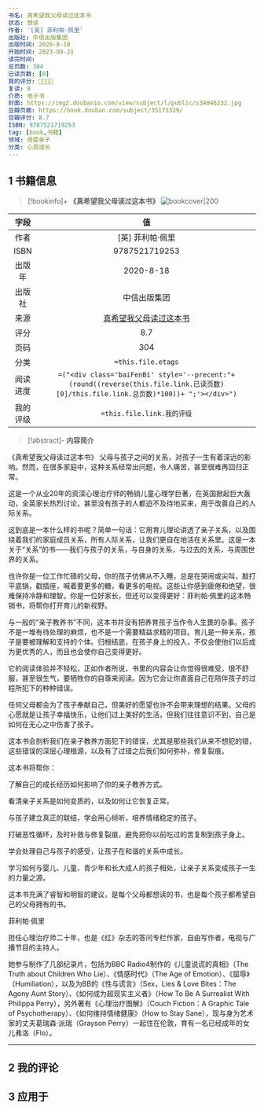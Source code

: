 ```yaml
---
书名: 真希望我父母读过这本书
状态: 想读
作者: '[英] 菲利帕·佩里' 
出版社: 中信出版集团 
出版时间: 2020-8-18
开始时间: 2023-09-21
读完时间: 
总页数: 304
已读页数: [0]
我的评分: 🌟🌟🌟🌟
复读: 0
介质: 电子书
封面: https://img2.doubanio.com/view/subject/l/public/s34046232.jpg
豆瓣页面: https://book.douban.com/subject/35173329/
豆瓣评分: 8.7
ISBN: 9787521719253
tag: [book,书籍]
领域: 母婴亲子
分类: 心灵成长
---
```


## 1 书籍信息
> [!bookinfo]+ **《真希望我父母读过这本书》** 
> ![bookcover|200](https://img2.doubanio.com/view/subject/l/public/s34046232.jpg)
>
| 字段   | 值                                       |
|:------: |:------------------------------------------: |
| 作者   | [英] 菲利帕·佩里                            |
| ISBN   | 9787521719253                             |
| 出版年 | 2020-8-18                      | 
| 出版社 | 中信出版集团                           |
| 来源   | [真希望我父母读过这本书](https://book.douban.com/subject/35173329/) |
| 评分   | 8.7                           |
| 页码   | 304                        |
| 分类   | `=this.file.etags`                       |
| 阅读进度   |`=("<div class='baiFenBi' style='--precent:"+ (round((reverse(this.file.link.已读页数)[0]/this.file.link.总页数)*100))+ ";'></div>")`|
| 我的评级  | `=this.file.link.我的评级`                     |

> [!abstract]- **内容简介**
> 
《真希望我父母读过这本书》
父母与孩子之间的关系，对孩子一生有着深远的影响。然而，在很多家庭中，这种关系经常出问题，令人痛苦，甚至很难再回归正常。

这是一个从业20年的资深心理治疗师的畅销儿童心理学巨著，在英国掀起巨大轰动，全英家长热烈讨论，甚至没有孩子的人都迫不及待地买来，用于改善自己的人际关系。

这到底是一本什么样的书呢？简单一句话：它用育儿理论讲透了亲子关系，以及围绕着我们的家庭成员关系，所有人际关系，让我们更自在地活在关系里。这是一本关于“关系”的书——我们与孩子的关系，与自身的关系，与过去的关系，与周围世界的关系。

也许你是一位工作忙碌的父母，你的孩子仿佛从不入睡，总是在哭闹或尖叫，敲打平底锅，戳插座，喊着要更多的糖，看更多的电视。这些让你感到疲倦和绝望，很难保持冷静和理智。你是一位好家长，但还可以变得更好：菲利帕·佩里的这本畅销书，将帮你打开育儿的新视野。

与一般的“亲子教养书”不同，这本书并没有把养育孩子当作令人生畏的杂事。孩子不是一堆有待处理的麻烦，也不是一个需要精益求精的项目。育儿是一种关系，孩子是要被理解和支持的个体。归根结底，在孩子身上的投入，不仅会使他们以后成为更优秀的人，而且也会使你自己变得更好。

它的阅读体验并不轻松，正如作者所说，书里的内容会让你觉得很难受，很不舒服，甚至很生气，要牺牲你的自尊来阅读。因为它会让你直面自己在陪伴孩子的过程所犯下的种种错误。

任何父母都会为了孩子奉献自己，但美好的愿望也许不会带来理想的结果。父母的心愿就是让孩子幸福快乐，让他们过上美好的生活，但我们往往意识不到，自己是如何在无心之中伤害了孩子。

这本书会剖析我们在亲子教养方面犯下的错误，尤其是那些我们从来不想犯的错，这些错误的深层心理根源，以及有了过错之后我们如何弥补，修复裂痕。

这本书将帮你：

了解自己的成长经历如何影响了你的亲子教养方式。

看清亲子关系是如何变质的，以及如何让它恢复正常。

与孩子建立真正的联结，学会用心倾听，培养情绪稳定的孩子。

打破恶性循环，及时补救与修复裂痕，避免把你以前吃过的苦复制到孩子身上。

学会处理自己与孩子的感受，让孩子在和谐的关系中成长。

学习如何与婴儿、儿童、青少年和长大成人的孩子相处，让亲子关系变成孩子一生的力量之源。

这本书充满了睿智和明智的建议，是每个父母都想读的书，也是每个孩子都希望自己的父母拥有的书。

菲利帕·佩里

担任心理治疗师二十年，也是《红》杂志的答问专栏作家，自由写作者，电视与广播节目的主持人。

她参与制作了几部纪录片，包括为BBC Radio4制作的《儿童说谎的真相》（The Truth about Children Who Lie）、《情感时代》（The Age of Emotion）、《屈辱》（Humiliation），以及为BB的《性与谎言》（Sex，Lies & Love Bites：The Agony Aunt Story）、《如何成为超现实主义者》（How To Be A Surrealist With Philippa Perry），另外著有《心理治疗图解》（Couch Fiction：A Graphic Tale of Psychotherapy）、《如何维持情绪健康》（How to Stay Sane），现与身为艺术家的丈夫葛瑞森·派瑞（Grayson Perry）一起住在伦敦，育有一名已经成年的女儿弗洛（Flo）。


---
## 2 我的评论


## 3 应用于



